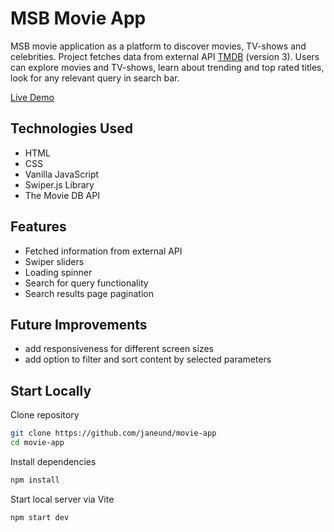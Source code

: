 # MSB Movie App

MSB movie application as a platform to discover movies, TV-shows and celebrities. Project fetches data from external API [TMDB](https://www.themoviedb.org/) (version 3). Users can explore movies and TV-shows, learn about trending and top rated titles, look for any relevant query in search bar.

[Live Demo](https://movie-app-msb.netlify.app)

## Technologies Used

- HTML
- CSS
- Vanilla JavaScript
- Swiper.js Library
- The Movie DB API

## Features

- Fetched information from external API
- Swiper sliders
- Loading spinner
- Search for query functionality
- Search results page pagination

## Future Improvements

- add responsiveness for different screen sizes
- add option to filter and sort content by selected parameters

## Start Locally

Clone repository

```bash
git clone https://github.com/janeund/movie-app
cd movie-app
```

Install dependencies

```bash
npm install
```

Start local server via Vite

```bash
npm start dev
```
